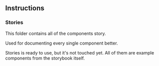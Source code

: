 ## Instructions

### Stories

This folder contains all of the components story.

Used for documenting every single component better.

Stories is ready to use, but it's not touched yet. All of them are example components from the storybook itself.
